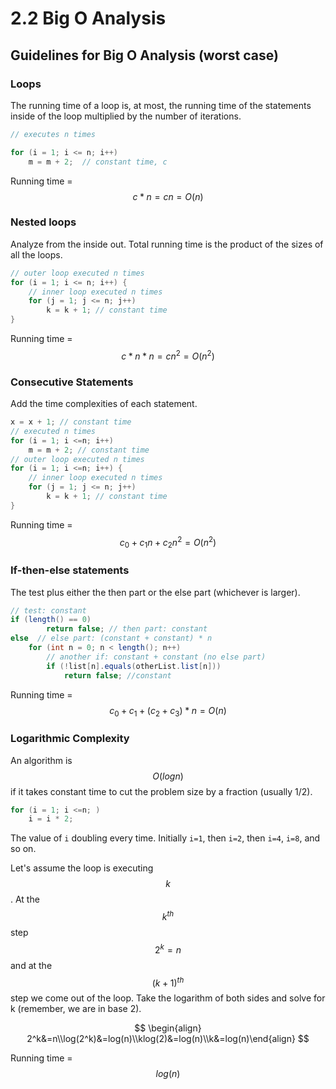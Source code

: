 # 2.2 Big O Analysis

## Guidelines for Big O Analysis (worst case)

### Loops

The running time of a loop is, at most, the running time of the statements inside of the loop multiplied by the number of iterations.

```java
// executes n times

for (i = 1; i <= n; i++) 
    m = m + 2;  // constant time, c
```

Running time = $$c*n=cn=O(n)$$

### Nested loops

Analyze from the inside out. Total running time is the product of the sizes of all the loops.

```java
// outer loop executed n times
for (i = 1; i <= n; i++) {
    // inner loop executed n times
    for (j = 1; j <= n; j++) 
        k = k + 1; // constant time
}
```

Running time = $$c*n*n=cn^2=O(n^2)$$

### Consecutive Statements

Add the time complexities of each statement.

```java
x = x + 1; // constant time
// executed n times
for (i = 1; i <=n; i++)
    m = m + 2; // constant time
// outer loop executed n times
for (i = 1; i <=n; i++) {
    // inner loop executed n times
    for (j = 1; j <= n; j++) 
        k = k + 1; // constant time
}
```

Running time = $$c_0+c_1n+c_2n^2=O(n^2)$$

### If-then-else statements

The test plus either the then part or the else part (whichever is larger).

```java
// test: constant
if (length() == 0) 
        return false; // then part: constant
else  // else part: (constant + constant) * n
    for (int n = 0; n < length(); n++) 
        // another if: constant + constant (no else part)
        if (!list[n].equals(otherList.list[n]))
            return false; //constant
```

Running time = $$c_0+c_1+(c_2+c_3)*n=O(n)$$

### Logarithmic Complexity

An algorithm is $$O(log n)$$if it takes constant time to cut the problem size by a fraction (usually 1/2).

```java
for (i = 1; i <=n; )
    i = i * 2;
```

The value of `i` doubling every time. Initially `i=1`, then `i=2`, then `i=4`, `i=8`, and so on.

Let's assume the loop is executing $$k$$. At the $$k^{th}$$ step $$2^k=n$$ and at the $$(k+1)^{th}$$ step we come out of the loop. Take the logarithm of both sides and solve for k (remember, we are in base 2).

$$
\begin{align} 2^k&=n\\log(2^k)&=log(n)\\klog(2)&=log(n)\\k&=log(n)\end{align}
$$

Running time = $$log(n)$$
